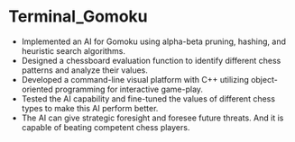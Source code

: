 # Terminal_Gomoku

- Implemented an AI for Gomoku using alpha-beta pruning, hashing, and heuristic search algorithms.
- Designed a chessboard evaluation function to identify different chess patterns and analyze their values.
- Developed a command-line visual platform with C++ utilizing object-oriented programming for interactive game-play.
- Tested the AI capability and fine-tuned the values of different chess types to make this AI perform better.
- The AI can give strategic foresight and foresee future threats. And it is capable of beating competent chess players.
